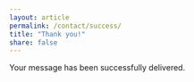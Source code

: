 ```yaml
---
layout: article
permalink: /contact/success/
title: "Thank you!"
share: false
---
```

<p class="notice-success">
	Your message has been successfully delivered.
</p>